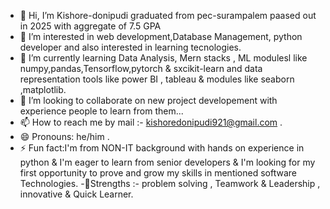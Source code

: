 - 👋 Hi, I’m Kishore-donipudi graduated from pec-surampalem paased out in 2025 with aggregate of 7.5 GPA
- 👀 I’m interested in web development,Database Management, python developer and also interested in learning tecnologies.
- 🌱 I’m currently learning Data Analysis, Mern stacks , ML modulesl like numpy,pandas,Tensorflow,pytorch & sxcikit-learn and  data representation tools like power BI , tableau & modules like seaborn ,matplotlib.
- 💞️ I’m looking to collaborate on new project developement with experience people to learn from them...
- 📫 How to reach me by mail :- kishoredonipudi921@gmail.com .
- 😄 Pronouns: he/him .
- ⚡ Fun fact:I'm from NON-IT background with hands on experience in python & I'm eager to learn from senior developers & I'm looking for my first opportunity to prove and grow my skills in mentioned software Technologies. 
-💪Strengths :- problem solving , Teamwork & Leadership , innovative & Quick Learner.

<!---
Kishore-donipudi/Kishore-donipudi is a ✨ special ✨ repository because its `README.md` (this file) appears on your GitHub profile.
You can click the Preview link to take a look at your changes.
--->
